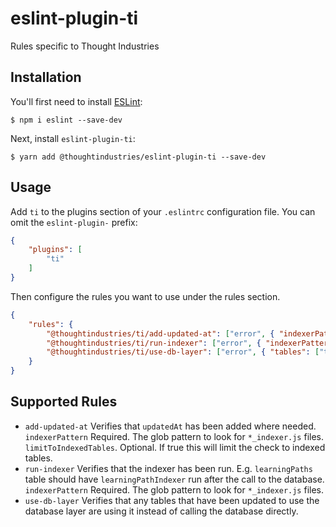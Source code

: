 # eslint-plugin-ti

Rules specific to Thought Industries

## Installation

You'll first need to install [ESLint](http://eslint.org):

```
$ npm i eslint --save-dev
```

Next, install `eslint-plugin-ti`:

```
$ yarn add @thoughtindustries/eslint-plugin-ti --save-dev
```


## Usage

Add `ti` to the plugins section of your `.eslintrc` configuration file. You can omit the `eslint-plugin-` prefix:

```json
{
    "plugins": [
        "ti"
    ]
}
```


Then configure the rules you want to use under the rules section.

```json
{
    "rules": {
        "@thoughtindustries/ti/add-updated-at": ["error", { "indexerPattern": "lms/**/*.js", "limitToIndexedTables": true }],
        "@thoughtindustries/ti/run-indexer": ["error", { "indexerPattern": "lms/**/*.js" }],
        "@thoughtindustries/ti/use-db-layer": ["error", { "tables": ["translations"] }]
    }
}
```

## Supported Rules

* `add-updated-at` Verifies that `updatedAt` has been added where needed. `indexerPattern` Required. The glob pattern to look for `*_indexer.js` files. `limitToIndexedTables`. Optional. If true this will limit the check to indexed tables.
* `run-indexer` Verifies that the indexer has been run. E.g. `learningPaths` table should have `learningPathIndexer` run after the call to the database. `indexerPattern` Required. The glob pattern to look for `*_indexer.js` files.
* `use-db-layer` Verifies that any tables that have been updated to use the database layer are using it instead of calling the database directly.
